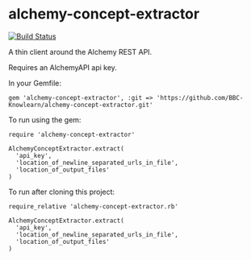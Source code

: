 alchemy-concept-extractor
=========================

[![Build Status](https://secure.travis-ci.org/BBC-Knowlearn/alchemy-concept-extractor.png?branch=master)](http://travis-ci.org/BBC-Knowlearn/alchemy-concept-extractor)


A thin client around the Alchemy REST API.

Requires an AlchemyAPI api key.

In your Gemfile:

    gem 'alchemy-concept-extractor', :git => 'https://github.com/BBC-Knowlearn/alchemy-concept-extractor.git' 

To run using the gem:

    require 'alchemy-concept-extractor'

    AlchemyConceptExtractor.extract(
      'api_key',
      'location_of_newline_separated_urls_in_file',
      'location_of_output_files'
    )

To run after cloning this project:

    require_relative 'alchemy-concept-extractor.rb'

    AlchemyConceptExtractor.extract(
      'api_key',
      'location_of_newline_separated_urls_in_file',
      'location_of_output_files'
    )

